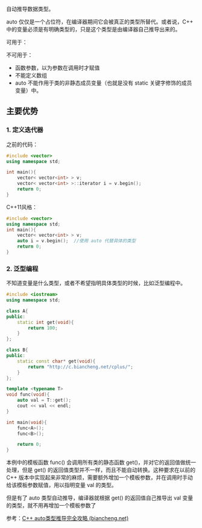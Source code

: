 自动推导数据类型。

auto 仅仅是一个占位符，在编译器期间它会被真正的类型所替代。或者说，C++ 中的变量必须是有明确类型的，只是这个类型是由编译器自己推导出来的。

可用于：



不可用于：

- 函数参数，以为参数在调用时才赋值
- 不能定义数组
- auto 不能作用于类的非静态成员变量（也就是没有 static 关键字修饰的成员变量）中。

## 主要优势

### 1. 定义迭代器

之前的代码：

```C++
#include <vector>
using namespace std;

int main(){
    vector< vector<int> > v;
    vector< vector<int> >::iterator i = v.begin();
    return 0;
}
```

C++11风格：

```C++
#include <vector>
using namespace std;
int main(){
    vector< vector<int> > v;
    auto i = v.begin();  //使用 auto 代替具体的类型
    return 0;
}
```

### 2. 泛型编程

不知道变量是什么类型，或者不希望指明具体类型的时候，比如泛型编程中。

```C++
#include <iostream>
using namespace std;

class A{
public:
    static int get(void){
        return 100;
    }
};

class B{
public:
    static const char* get(void){
        return "http://c.biancheng.net/cplus/";
    }
};

template <typename T>
void func(void){
    auto val = T::get();
    cout << val << endl;
}

int main(void){
    func<A>();
    func<B>();

    return 0;
}
```

本例中的模板函数 func() 会调用所有类的静态函数 get()，并对它的返回值做统一处理，但是 get() 的返回值类型并不一样，而且不能自动转换。这种要求在以前的 C++ 版本中实现起来非常的麻烦，需要额外增加一个模板参数，并在调用时手动给该模板参数赋值，用以指明变量 val 的类型。

但是有了 auto 类型自动推导，编译器就根据 get() 的返回值自己推导出 val 变量的类型，就不用再增加一个模板参数了



参考：[C++ auto类型推导完全攻略 (biancheng.net)](http://c.biancheng.net/view/6984.html)